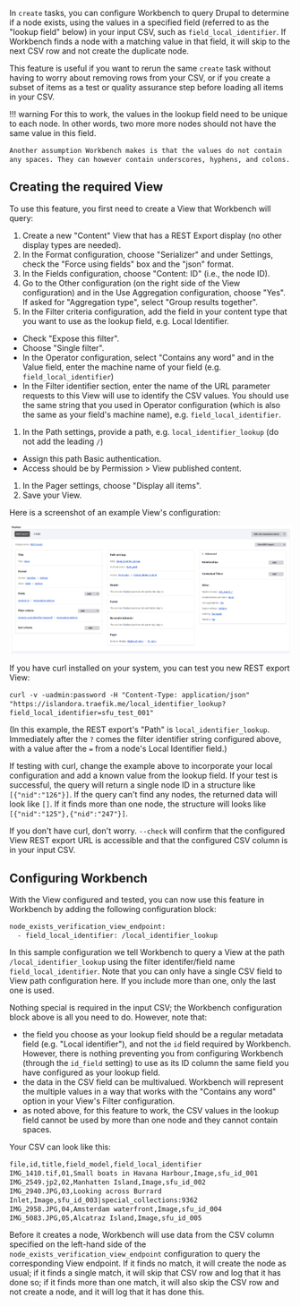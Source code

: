 In `create` tasks, you can configure Workbench to query Drupal to determine if a node exists, using the values in a specified field (referred to as the "lookup field" below) in your input CSV, such as `field_local_identifier`. If Workbench finds a node with a matching value in that field, it will skip to the next CSV row and not create the duplicate node.

This feature is useful if you want to rerun the same `create` task without having to worry about removing rows from your CSV, or if you create a subset of items as a test or quality assurance step before loading all items in your CSV.

!!! warning
    For this to work, the values in the lookup field need to be unique to each node. In other words, two more more nodes should not have the same value in this field.

    Another assumption Workbench makes is that the values do not contain any spaces. They can however contain underscores, hyphens, and colons.


## Creating the required View

To use this feature, you first need to create a View that Workbench will query:

1. Create a new "Content" View that has a REST Export display (no other display types are needed).
1. In the Format configuration, choose "Serializer" and under Settings, check the "Force using fields" box and the "json" format.
1. In the Fields configuration, choose "Content: ID" (i.e., the node ID).
1. Go to the Other configuration (on the right side of the View configuration) and in the Use Aggregation configuration, choose "Yes". If asked for "Aggregation type", select "Group results together".
1. In the Filter criteria configuration, add the field in your content type that you want to use as the lookup field, e.g. Local Identifier.
  - Check "Expose this filter".
  - Choose "Single filter".
  - In the Operator configuration, select "Contains any word" and in the Value field, enter the machine name of your field (e.g. `field_local_identifier`)
  - In the Filter identifier section, enter the name of the URL parameter requests to this View will use to identify the CSV values. You should use the same string that you used in Operator configuration (which is also the same as your field's machine name), e.g. `field_local_identifier`.
1. In the Path settings, provide a path, e.g. `local_identifier_lookup` (do not add the leading `/`)
  - Assign this path Basic authentication.
  - Access should be by Permission > View published content.
1. In the Pager settings, choose "Display all items".
1. Save your View.

Here is a screenshot of an example View's configuration:

![Nodes exist View configuration](images/nodes_exist_view_config.png)

If you have curl installed on your system, you can test you new REST export View:

```
curl -v -uadmin:password -H "Content-Type: application/json" "https://islandora.traefik.me/local_identifier_lookup?field_local_identifier=sfu_test_001"
```

(In this example, the REST export's "Path" is `local_identifier_lookup`. Immediately after the `?` comes the filter identifier string configured above, with a value after the `=` from a node's Local Identifier field.)

If testing with curl, change the example above to incorporate your local configuration and add a known value from the lookup field. If your test is successful, the query will return a single node ID in a structure like `[{"nid":"126"}]`. If the query can't find any nodes, the returned data will look like `[]`. If it finds more than one node, the structure will looks like `[{"nid":"125"},{"nid":"247"}]`.

If you don't have curl, don't worry. `--check` will confirm that the configured View REST export URL is accessible and that the configured CSV column is in your input CSV.


## Configuring Workbench

With the View configured and tested, you can now use this feature in Workbench by adding the following configuration block:

```
node_exists_verification_view_endpoint:
  - field_local_identifier: /local_identifier_lookup
```

In this sample configuration we tell Workbench to query a View at the path `/local_identifier_lookup` using the filter identifer/field name `field_local_identifier`. Note that you can only have a single CSV field to View path configuration here. If you include more than one, only the last one is used.

Nothing special is required in the input CSV; the Workbench configuration block above is all you need to do. However, note that:

- the field you choose as your lookup field should be a regular metadata field (e.g. "Local identifier"), and not the `id` field required by Workbench. However, there is nothing preventing you from configuring Workbench (through the `id_field` setting) to use as its ID column the same field you have configured as your lookup field.
- the data in the CSV field can be multivalued. Workbench will represent the multiple values in a way that works with the "Contains any word" option in your View's Filter configuration.
- as noted above, for this feature to work, the CSV values in the lookup field cannot be used by more than one node and they cannot contain spaces.

Your CSV can look like this:

```text
file,id,title,field_model,field_local_identifier
IMG_1410.tif,01,Small boats in Havana Harbour,Image,sfu_id_001
IMG_2549.jp2,02,Manhatten Island,Image,sfu_id_002
IMG_2940.JPG,03,Looking across Burrard Inlet,Image,sfu_id_003|special_collections:9362
IMG_2958.JPG,04,Amsterdam waterfront,Image,sfu_id_004
IMG_5083.JPG,05,Alcatraz Island,Image,sfu_id_005
```

Before it creates a node, Workbench will use data from the CSV column specified on the left-hand side of the `node_exists_verification_view_endpoint` configuration to query the corresponding View endpoint. If it finds no match, it will create the node as usual; if it finds a single match, it will skip that CSV row and log that it has done so; if it finds more than one match, it will also skip the CSV row and not create a node, and it will log that it has done this.
